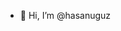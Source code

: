 - 👋 Hi, I’m @hasanuguz


<!---
hasanuguz/hasanuguz is a ✨ special ✨ repository because its `README.md` (this file) appears on your GitHub profile.
You can click the Preview link to take a look at your changes.
--->
